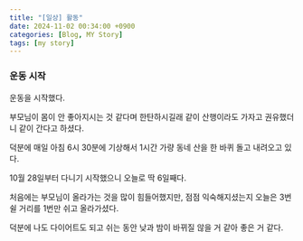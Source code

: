 ```yaml
---
title: "[일상] 활동"
date: 2024-11-02 00:34:00 +0900
categories: [Blog, MY Story]
tags: [my story]
---
```


### 운동 시작

운동을 시작했다.

부모님이 몸이 안 좋아지시는 것 같다며 한탄하시길래 같이 산행이라도 가자고 권유했더니 같이 간다고 하셨다.

덕분에 매일 아침 6시 30분에 기상해서 1시간 가량 동네 산을 한 바퀴 돌고 내려오고 있다.

10월 28일부터 다니기 시작했으니 오늘로 딱 6일째다.

처음에는 부모님이 올라가는 것을 많이 힘들어했지만, 점점 익숙해지셨는지 오늘은 3번 쉴 거리를 1번만 쉬고 올라가셨다.

덕분에 나도 다이어트도 되고 쉬는 동안 낮과 밤이 바뀌질 않을 거 같아 좋은 거 같다.